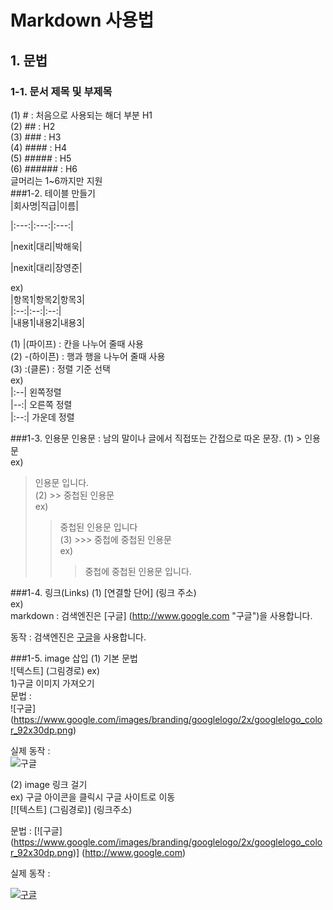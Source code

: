 # Markdown 사용법
## 1. 문법
### 1-1. 문서 제목 및 부제목
(1) # : 처음으로 사용되는 해더 부분 H1<br/>
(2) ## : H2<br/>
(3) ### : H3<br/>
(4) #### : H4<br/>
(5) ##### : H5<br/>
(6) ###### : H6<br/>
글머리는 1~6까지만 지원<br/>
###1-2. 테이블 만들기<br/>
|회사명|직급|이름|

|:---:|:---:|:---:|

|nexit|대리|박해욱|

|nexit|대리|장영준|

ex)<br/>
|항목1|항목2|항목3|<br/>
|:--:|:--:|:--:|<br/>
|내용1|내용2|내용3|<br/>

(1) |(파이프) : 칸을 나누어 줄때 사용<br/>
(2) -(하이픈) : 행과 행을 나누어 줄때 사용<br/>
(3) :(클론) : 정렬 기준 선택<br/>
	ex)<br/>
    |:--|  왼쪽정렬<br/>
    |--:|  오른쪽 정렬<br/>
    |:--:| 가운데 정렬<br/>

###1-3. 인용문
인용문 : 남의 말이나 글에서 직접또는 간접으로 따온 문장.
(1) > 인용문<br/>
ex)
> 인용문 입니다.<br/>
(2) >> 중첩된 인용문<br/>
ex)<br/>
>>중첩된 인용문 입니다<br/>
(3) >>> 중첩에 중첩된 인용문<br/>
ex)
>>> 중첩에 중첩된 인용문 입니다.

###1-4. 링크(Links)
(1) [연결할 단어] (링크 주소)<br/>
ex) <br/>
markdown : 검색엔진은 [구글] (http://www.google.com "구글")을 사용합니다.<br/>

동작 : 검색엔진은 [구글](http://www.google.com "구글")을 사용합니다.

###1-5. image 삽입
(1) 기본 문법<br/>
![텍스트] (그림경로)
ex)<br/>
1)구글 이미지 가져오기<br/>
문법 :<br/>
![구글] (https://www.google.com/images/branding/googlelogo/2x/googlelogo_color_92x30dp.png)

실제 동작 :<br/>
![구글](https://www.google.com/images/branding/googlelogo/2x/googlelogo_color_92x30dp.png)


(2) image 링크 걸기<br/>
ex) 구글 아이콘을 클릭시 구글 사이트로 이동<br/>
[![텍스트] (그림경로)] (링크주소)

문법 :
[![구글] (https://www.google.com/images/branding/googlelogo/2x/googlelogo_color_92x30dp.png)] (http://www.google.com)

실제 동작 :

[![구글](https://www.google.com/images/branding/googlelogo/2x/googlelogo_color_92x30dp.png)](http://www.google.com)

